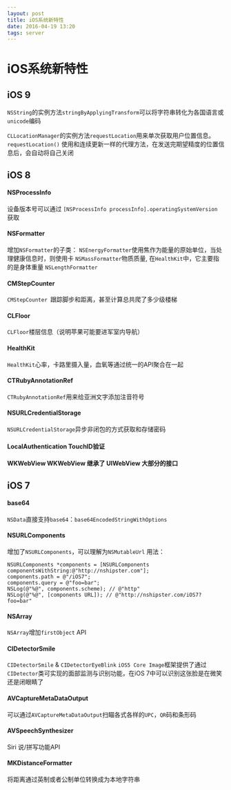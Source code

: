 ```yaml
---
layout: post
title: iOS系统新特性
date: 2016-04-19 13:20
tags: server
---
```


# iOS系统新特性

## iOS 9

`NSString`的实例方法`stringByApplyingTransform`可以将字符串转化为各国语言或`unicode`编码

`CLLocationManager`的实例方法`requestLocation`用来单次获取用户位置信息。`requestLocation()` 使用和连续更新一样的代理方法，在发送完期望精度的位置信息后，会自动将自己关闭

## iOS 8

#### NSProcessInfo
设备版本号可以通过
`[NSProcessInfo processInfo].operatingSystemVersion`
获取

#### NSFormatter
增加`NSFormatter`的子类：
`NSEnergyFormatter`使用焦作为能量的原始单位，当处理健康信息时，则使用卡
`NSMassFormatter`物质质量, 在`HealthKit`中，它主要指的是身体重量
`NSLengthFormatter`

#### CMStepCounter
`CMStepCounter `跟踪脚步和距离，甚至计算总共爬了多少级楼梯

#### CLFloor
`CLFloor`楼层信息（说明苹果可能要进军室内导航）

#### HealthKit
`HealthKit`心率，卡路里摄入量，血氧等通过统一的API聚合在一起

#### CTRubyAnnotationRef
`CTRubyAnnotationRef`用来给亚洲文字添加注音符号

#### NSURLCredentialStorage
`NSURLCredentialStorage`异步非闭包的方式获取和存储密码

#### LocalAuthentication TouchID验证

#### WKWebView  WKWebView 继承了 UIWebView 大部分的接口


## iOS 7

#### base64
`NSData`直接支持`base64`：`base64EncodedStringWithOptions`

#### NSURLComponents
增加了`NSURLComponents`，可以理解为`NSMutableUrl`
用法：

```
NSURLComponents *components = [NSURLComponents componentsWithString:@"http://nshipster.com"];
components.path = @"/iOS7";
components.query = @"foo=bar";
NSLog(@"%@", components.scheme); // @"http"
NSLog(@"%@", [components URL]); // @"http://nshipster.com/iOS7?foo=bar"

```

#### NSArray
`NSArray`增加`firstObject` API

#### CIDetectorSmile
`CIDetectorSmile` & `CIDetectorEyeBlink`
`iOS5 Core Image`框架提供了通过`CIDetector`类可实现的面部监测与识别功能，在iOS 7中可以识别这张脸是在微笑还是闭眼睛了

#### AVCaptureMetaDataOutput
可以通过`AVCaptureMetaDataOutput`扫瞄各式各样的`UPC`，`QR`码和条形码

#### AVSpeechSynthesizer
Siri 说/拼写功能API

#### MKDistanceFormatter
将距离通过英制或者公制单位转换成为本地字符串

